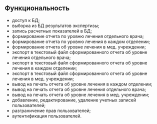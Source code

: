 ## Функциональность
*	доступ к БД;
*	выборка из БД результатов экспертизы;
*	запись расчетных показателей в БД; 
*	формирование отчета по уровню лечения отдельного врача;
*	формирование отчета по уровню лечения в каждом отделении;
*	формирование отчета об уровне лечения в мед. учреждении;
*	экспорт в текстовый файл сформированного отчета об уровне лечения отдельного врача;
*	экспорт в текстовый файл сформированного отчета об уровне лечения в каждом отделении;
*	экспорт в текстовый файл сформированного отчета об уровне лечения в мед. учреждении;
*	вывод на печать отчета об уровне лечения в каждом отделении;
* вывод на печать отчета об уровне лечения отдельного врача;
*	вывод на печать отчета об уровне лечения в мед. учреждении;
*	добавление, редактирование, удаление учетных записей пользователей;
*	разграничение прав пользователей;
*	аутентификация пользователей.
